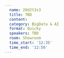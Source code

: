 ```yaml
---
  name: 20d2t3s3
  title: TBD
  content:
  category: BigData & AI
  format: Quicky
  speakers: TBD
  room: Showroom
  time_start: '12:35'
  time_end: '12:50'
---
```


